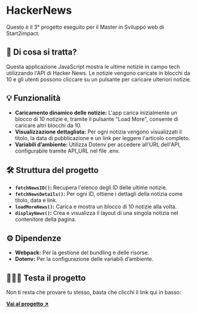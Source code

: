 <h1>HackerNews</h1>
<p>Questo è il 3° progetto eseguito per il Master in Sviluppo web di Start2impact.</p>

<h2>🤔 Di cosa si tratta?</h2>
<p>Questa applicazione JavaScript mostra le ultime notizie in campo tech utilizzando l'API di Hacker News. Le notizie vengono caricate in blocchi da 10 e gli utenti possono cliccare su un pulsante per caricare ulteriori notizie.</p>

<h2>💡 Funzionalità</h2>
<ul>
  <li><strong>Caricamento dinamico delle notizie:</strong> L'app carica inizialmente un blocco di 10 notizie e, tramite il pulsante "Load More", consente di caricare altri blocchi da 10.</li>
  <li><strong>Visualizzazione dettagliata:</strong> Per ogni notizia vengono visualizzati il titolo, la data di pubblicazione e un link per leggere l'articolo completo.</li>
  <li><strong>Variabili d’ambiente:</strong> Utilizza Dotenv per accedere all'URL dell'API, configurabile tramite API_URL nel file .env.</li>
</ul>

<h2>🛠️ Struttura del progetto</h2>
<ul>
  <li><strong><code>fetchNewsID()</code>:</strong> Recupera l'elenco degli ID delle ultime notizie.</li>
  <li><strong><code>fetchNewsDetails()</code>:</strong> Per ogni ID, ottiene i dettagli della notizia come titolo, data e link.</li>
  <li><strong><code>loadMoreNews()</code>:</strong> Carica e mostra un blocco di 10 notizie alla volta.</li>
  <li><strong><code>displayNews()</code>:</strong> Crea e visualizza il layout di una singola notizia nel contenitore della pagina.</li>
</ul>

<h2>⚙️ Dipendenze</h2>
<ul>
  <li><strong>Webpack:</strong> Per la gestione del bundling e delle risorse.</li>
  <li><strong>Dotenv:</strong> Per la configurazione delle variabili d’ambiente.</li>
</ul>

<h2>👨🏻‍💻 Testa il progetto</h2>
<p>Non ti resta che provare tu stesso, basta che clicchi il link qui in basso:</p>
<a href="https://dgmichele.github.io/Hacker-news/"><strong>Vai al progetto ↗️</strong></a>
